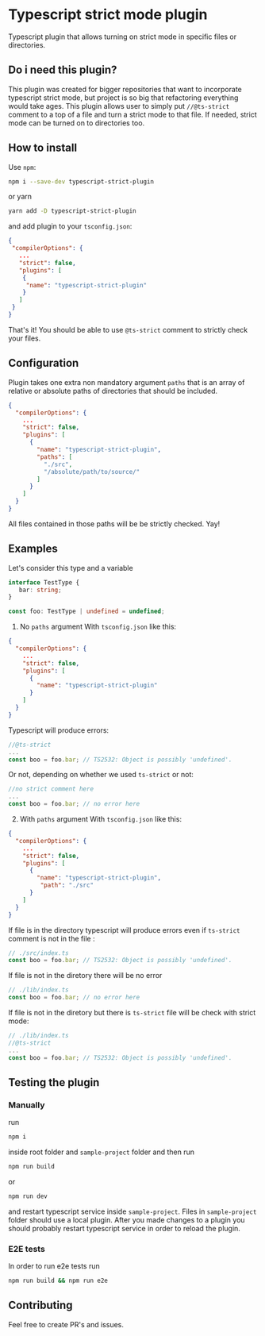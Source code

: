 # Typescript strict mode plugin

Typescript plugin that allows turning on strict mode in specific files or directories.

## Do i need this plugin?
This plugin was created for bigger repositories that want to incorporate typescript strict mode, but project is so big that refactoring everything would take ages. This plugin allows user to simply put `//@ts-strict` comment to a top of a file and turn a strict mode to that file. If needed, strict mode can be turned on to directories too.

## How to install

 Use `npm`:
```bash
npm i --save-dev typescript-strict-plugin
```
or yarn 
```bash
yarn add -D typescript-strict-plugin
```
and add plugin to your `tsconfig.json`:
```json
{
 "compilerOptions": {
   ...
   "strict": false,
   "plugins": [
    {
     "name": "typescript-strict-plugin"
    }
   ]
 }
}
```
That's it! You should be able to use `@ts-strict` comment to strictly check your files.

## Configuration
Plugin takes one extra non mandatory argument `paths` that is an array of relative or absolute paths of directories that should be included.
```json
{
  "compilerOptions": {
    ...
    "strict": false,
    "plugins": [
      {
        "name": "typescript-strict-plugin",
        "paths": [
          "./src",
          "/absolute/path/to/source/"
        ]
      }
    ]
  }
}
```
All files contained in those paths will be be strictly checked. Yay!

## Examples
Let's consider this type and a variable
```typescript
interface TestType {
   bar: string;
}

const foo: TestType | undefined = undefined;
```
1. No `paths` argument
With `tsconfig.json` like this:
```json
{
  "compilerOptions": {
    ...
    "strict": false,
    "plugins": [
      {
        "name": "typescript-strict-plugin"
      }
    ]
  }
}
```
Typescript will produce errors:
```typescript
//@ts-strict
...
const boo = foo.bar; // TS2532: Object is possibly 'undefined'.
```
Or not, depending on whether we used `ts-strict` or not:
```typescript
//no strict comment here
...
const boo = foo.bar; // no error here
```

2. With `paths` argument
   With `tsconfig.json` like this:
```json
{
  "compilerOptions": {
    ...
    "strict": false,
    "plugins": [
      {
        "name": "typescript-strict-plugin",
         "path": "./src"
      }
    ]
  }
}
```
If file is in the directory typescript will produce errors even if `ts-strict` comment is not in the file :
```typescript
// ./src/index.ts
const boo = foo.bar; // TS2532: Object is possibly 'undefined'.
```
If file is not in the diretory there will be no error
```typescript
// ./lib/index.ts
const boo = foo.bar; // no error here
```
If file is not in the diretory but there is `ts-strict` file will be check with strict mode:
```typescript
// ./lib/index.ts
//@ts-strict
...
const boo = foo.bar; // TS2532: Object is possibly 'undefined'. 
```

## Testing the plugin
### Manually
run
```bash
npm i
```
inside root folder and `sample-project` folder and then run 
```bash
npm run build
```
or
```bash
npm run dev
```
and restart typescript service inside `sample-project`. Files in `sample-project` folder should use a local plugin.
After you made changes to a plugin you should probably restart typescript service in order to reload the plugin.

### E2E tests
In order to run e2e tests run 

```bash
npm run build && npm run e2e
```

## Contributing
Feel free to create PR's and issues.
